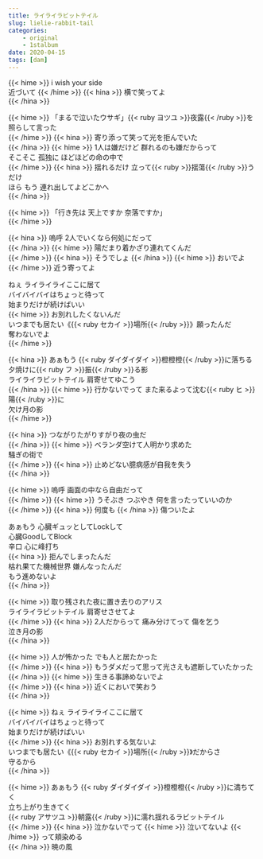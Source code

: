 ```yaml
---
title: ライライラビットテイル
slug: lielie-rabbit-tail
categories:
    - original
    - 1stalbum
date: 2020-04-15
tags: [dam]
---
```


{{< hime >}}
i wish your side  
近づいて 
{{< /hime >}}
{{< hina >}}
横で笑ってよ  
{{< /hina >}}

{{< hime >}}
「まるで泣いたウサギ」{{< ruby ヨツユ >}}夜露{{< /ruby >}}を照らして言った  
{{< /hime >}}
{{< hina >}}
寄り添って笑って光を拒んでいた  
{{< /hina >}}
{{< hime >}}
1人は嫌だけど 群れるのも嫌だからって  
そこそこ 孤独に ほどほどの命の中で  
{{< /hime >}}
{{< hina >}}
揺れるだけ 立って{{< ruby >}}揺蕩{{< /ruby >}}うだけ  
ほら もう 連れ出してよどこかへ  
{{< /hina >}}

{{< hime >}}
「行き先は 天上ですか 奈落ですか」  
{{< /hime >}}

{{< hina >}}
嗚呼 2人でいくなら何処にだって  
{{< /hina >}}
{{< hime >}}
陽だまり着かざり連れてくんだ  
{{< /hime >}}
{{< hina >}}
そうでしょ
{{< /hina >}} 
{{< hime >}}
おいでよ  
{{< /hime >}}
近う寄ってよ  

ねぇ ライライライここに居て  
バイバイバイはちょっと待って  
始まりだけが続けばいい  
{{< hime >}}
お別れしたくないんだ  
いつまでも居たい《{{< ruby セカイ >}}場所{{< /ruby >}}》願ったんだ  
奪わないでよ  
{{< /hime >}}

{{< hina >}}
あぁもう {{< ruby ダイダイダイ >}}橙橙橙{{< /ruby >}}に落ちる夕焼けに{{< ruby フ >}}振{{< /ruby >}}る影  
ライライラビットテイル 肩寄せてゆこう  
{{< /hina >}}
{{< hime >}}
行かないでって また来るよって沈む{{< ruby ヒ >}}陽{{< /ruby >}}に  
欠け月の影  
{{< /hime >}}

{{< hina >}}
つながりたがりすがり夜の虫だ  
{{< /hina >}}
{{< hime >}}
ベランダ空けて人明かり求めた  
騒ぎの街で  
{{< /hime >}}
{{< hina >}}
止めどない臆病感が自我を失う  
{{< /hina >}}

{{< hime >}}
嗚呼 画面の中なら自由だって  
{{< /hime >}}
{{< hime >}}
うそぶき つぶやき 何を言ったっていいのか  
{{< /hime >}}
{{< hina >}}
何度も
{{< /hina >}}
傷ついたよ  

あぁもう 心臓ギュッとしてLockして  
心臓GoodしてBlock  
辛口 心に峰打ち  
{{< hina >}}
拒んでしまったんだ  
枯れ果てた機械世界 嫌んなったんだ  
もう進めないよ  
{{< /hina >}}

{{< hime >}}
取り残された夜に置き去りのアリス  
ライライラビットテイル 肩寄せさせてよ  
{{< /hime >}}
{{< hina >}}
2人だからって 痛み分けてって 傷を乞う  
泣き月の影  
{{< /hina >}}

{{< hime >}}
人が怖かった でも人と居たかった  
{{< /hime >}}
{{< hina >}}
もうダメだって思って光さえも遮断していたかった  
{{< /hina >}}
{{< hime >}}
生きる事諦めないでよ  
{{< /hime >}}
{{< hina >}}
近くにおいで笑おう  
{{< /hina >}}

{{< hime >}}
ねぇ ライライライここに居て  
バイバイバイはちょっと待って  
始まりだけが続けばいい  
{{< /hime >}}
{{< hina >}}
お別れする気ないよ  
いつまでも居たい《{{< ruby セカイ >}}場所{{< /ruby >}}》だからさ  
守るから  
{{< /hina >}}

{{< hime >}}
あぁもう {{< ruby ダイダイダイ >}}橙橙橙{{< /ruby >}}に満ちてく  
立ち上がり生きてく  
{{< ruby アサツユ >}}朝露{{< /ruby >}}に濡れ揺れるラビットテイル  
{{< /hime >}}
{{< hina >}}
泣かないでって
{{< hime >}}
泣いてないよ
{{< /hime >}}
って頬染める  
{{< /hina >}}
暁の風  
